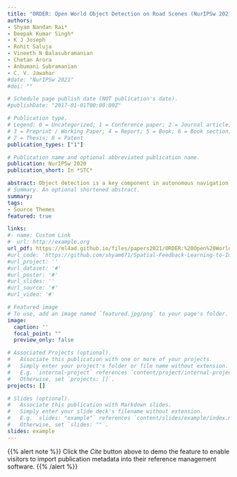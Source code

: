 ```yaml
---
title: "ORDER: Open World Object Detection on Road Scenes (NurIPSw 2021)"
authors:
- Shyam Nandan Rai*
- Deepak Kumar Singh*
- K J Joseph
- Rohit Saluja
- Vineeth N Balasubramanian
- Chetan Arora
- Anbumani Subramanian
- C. V. Jawahar
#date: "NurIPSw 2021"
#doi: ""

# Schedule page publish date (NOT publication's date).
#publishDate: "2017-01-01T00:00:00Z"

# Publication type.
# Legend: 0 = Uncategorized; 1 = Conference paper; 2 = Journal article;
# 3 = Preprint / Working Paper; 4 = Report; 5 = Book; 6 = Book section;
# 7 = Thesis; 8 = Patent
publication_types: ["1"]

# Publication name and optional abbreviated publication name.
publication: NurIPSw 2020
publication_short: In *STC*

abstract: Object detection is a key component in autonomous navigation systems that enables localization and classification of the objects in a road scene. Existing object detection methods are trained and inferred on a fixed number of known classes present in road scenes. However, in real-world or open-world road scenes, while inference, we come across unknown objects that the detection model hasn’t seen while training. Hence, we propose Open World Object Detection on Road Scenes (ORDER) to address the aforementioned problem for road scenes. Firstly, we introduce Feature-Mix to improve the unknown object detection capabilities of an object detector. Feature-Mix widens the gap between known and unknown classes in latent feature space that helps improve the unknown object detection. Next, we identify that the road scene dataset compared to generic object dataset contains a significant proportion of small objects and has higher intra-class bounding box scale variations, making it challenging to detect the known and unknown objects. We propose a novel loss: Focal regression loss that collectively addresses the problem of small object detection and intra-class bounding box by penalizing more the small bounding boxes and dynamically changing the loss according to object size. Further, the detection of small objects is improved by curriculum learning. Finally, we present an extensive evaluation on two road scene datasets: BDD and IDD. Our experimental evaluations on BDD and IDD shows consistent improvement over the current state-of-the-art method. We believe that this work will lay the foundation for real-world object detection for road scenes.
# Summary. An optional shortened abstract.
summary:  
tags:
- Source Themes
featured: true

links:
#- name: Custom Link
#  url: http://example.org
url_pdf: https://ml4ad.github.io/files/papers2021/ORDER:%20Open%20World%20Object%20Detection%20on%20Road%20Scenes.pdf
#url_code: 'https://github.com/shyam671/Spatial-Feedback-Learning-to-ImproveSemantic-Segmentation-in-Hot-Weather'
#url_project: ''
#url_dataset: '#'
#url_poster: '#'
#url_slides: ''
#url_source: '#'
#url_video: '#'

# Featured image
# To use, add an image named `featured.jpg/png` to your page's folder. 
image:
  caption: ''
  focal_point: ""
  preview_only: false

# Associated Projects (optional).
#   Associate this publication with one or more of your projects.
#   Simply enter your project's folder or file name without extension.
#   E.g. `internal-project` references `content/project/internal-project/index.md`.
#   Otherwise, set `projects: []`.
projects: []

# Slides (optional).
#   Associate this publication with Markdown slides.
#   Simply enter your slide deck's filename without extension.
#   E.g. `slides: "example"` references `content/slides/example/index.md`.
#   Otherwise, set `slides: ""`.
slides: example
---
```


{{% alert note %}}
Click the *Cite* button above to demo the feature to enable visitors to import publication metadata into their reference management software.
{{% /alert %}}
